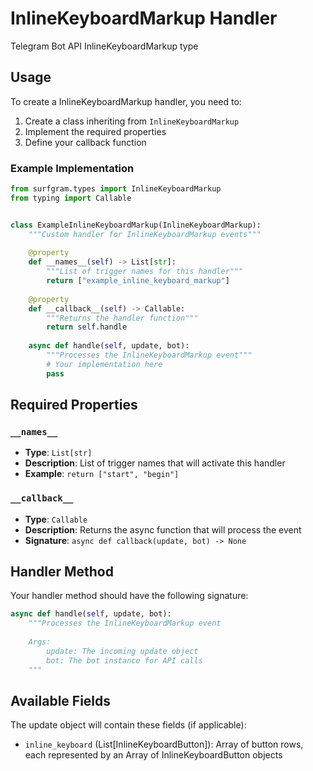 # InlineKeyboardMarkup Handler

Telegram Bot API InlineKeyboardMarkup type

## Usage

To create a InlineKeyboardMarkup handler, you need to:

1. Create a class inheriting from `InlineKeyboardMarkup`
2. Implement the required properties
3. Define your callback function

### Example Implementation

```python
from surfgram.types import InlineKeyboardMarkup
from typing import Callable


class ExampleInlineKeyboardMarkup(InlineKeyboardMarkup):
    """Custom handler for InlineKeyboardMarkup events"""
    
    @property
    def __names__(self) -> List[str]:
        """List of trigger names for this handler"""
        return ["example_inline_keyboard_markup"]
    
    @property
    def __callback__(self) -> Callable:
        """Returns the handler function"""
        return self.handle
    
    async def handle(self, update, bot):
        """Processes the InlineKeyboardMarkup event"""
        # Your implementation here
        pass
```

## Required Properties

### `__names__`
- **Type**: `List[str]`
- **Description**: List of trigger names that will activate this handler
- **Example**: `return ["start", "begin"]`

### `__callback__`
- **Type**: `Callable`
- **Description**: Returns the async function that will process the event
- **Signature**: `async def callback(update, bot) -> None`

## Handler Method

Your handler method should have the following signature:

```python
async def handle(self, update, bot):
    """Processes the InlineKeyboardMarkup event
    
    Args:
        update: The incoming update object
        bot: The bot instance for API calls
    """
```

## Available Fields

The update object will contain these fields (if applicable):

- `inline_keyboard` (List[InlineKeyboardButton]): Array of button rows, each represented by an Array of InlineKeyboardButton objects
